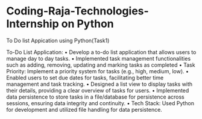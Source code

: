 # Coding-Raja-Technologies-Internship on Python
To Do list Appication using Python(Task1)

To-Do List Application:
•	Develop a to-do list application that allows users to manage day to day tasks.
•	Implemented task management functionalities such as adding, removing, updating and marking tasks as completed 
•	Task Priority: Implement a priority system for tasks (e.g., high, medium, low). 
•	Enabled users to set due dates for tasks, facilitating better time management and task tracking.
•	Designed a list view to display tasks with their details, providing a clear overview of tasks for users.
•	Implemented data persistence to store tasks in a file/database for persistence across sessions, ensuring data integrity and continuity.
•	Tech Stack: Used Python for development and utilized file handling for data persistence.

